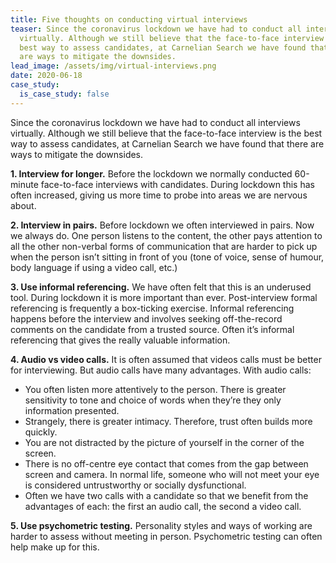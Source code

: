 ```yaml
---
title: Five thoughts on conducting virtual interviews
teaser: Since the coronavirus lockdown we have had to conduct all interviews
  virtually. Although we still believe that the face-to-face interview is the
  best way to assess candidates, at Carnelian Search we have found that there
  are ways to mitigate the downsides.
lead_image: /assets/img/virtual-interviews.png
date: 2020-06-18
case_study:
  is_case_study: false
---
```


Since the coronavirus lockdown we have had to conduct all interviews virtually. Although we still believe that the face-to-face interview is the best way to assess candidates, at Carnelian Search we have found that there are ways to mitigate the downsides.

**1. Interview for longer.** Before the lockdown we normally conducted 60-minute face-to-face interviews with candidates. During lockdown this has often increased, giving us more time to probe into areas we are nervous about.

**2. Interview in pairs.** Before lockdown we often interviewed in pairs. Now we always do. One person listens to the content, the other pays attention to all the other non-verbal forms of communication that are harder to pick up when the person isn’t sitting in front of you (tone of voice, sense of humour, body language if using a video call, etc.)

**3. Use informal referencing.** We have often felt that this is an underused tool. During lockdown it is more important than ever. Post-interview formal referencing is frequently a box-ticking exercise. Informal referencing happens before the interview and involves seeking off-the-record comments on the candidate from a trusted source. Often it’s informal referencing that gives the really valuable information.

**4. Audio vs video calls.** It is often assumed that videos calls must be better for interviewing. But audio calls have many advantages. With audio calls:

- You often listen more attentively to the person. There is greater sensitivity to tone and choice of words when they’re they only information presented.
- Strangely, there is greater intimacy. Therefore, trust often builds more quickly.
- You are not distracted by the picture of yourself in the corner of the screen.
- There is no off-centre eye contact that comes from the gap between screen and camera. In normal life, someone who will not meet your eye is considered untrustworthy or socially dysfunctional.
- Often we have two calls with a candidate so that we benefit from the advantages of each: the first an audio call, the second a video call.

**5. Use psychometric testing.** Personality styles and ways of working are harder to assess without meeting in person. Psychometric testing can often help make up for this.
